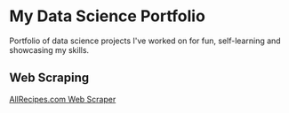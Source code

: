 # My Data Science Portfolio
Portfolio of data science projects I've worked on for fun, self-learning and showcasing my skills.

## Web Scraping
[AllRecipes.com Web Scraper](https://github.com/terrencekwon/data-science-portfolio/blob/master/recipe_scraper.ipynb)

